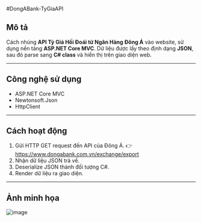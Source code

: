 #DongABank-TyGiaAPI

##  Mô tả
Cách nhúng **API Tỷ Giá Hối Đoái từ Ngân Hàng Đông Á** vào website, sử dụng nền tảng **ASP.NET Core MVC**. Dữ liệu được lấy theo định dạng **JSON**, sau đó parse sang **C# class** và hiển thị trên giao diện web.

---

##  Công nghệ sử dụng
- ASP.NET Core MVC
- Newtonsoft.Json
- HttpClient

---

##  Cách hoạt động
1. Gửi HTTP GET request đến API của Đông Á.
   👉 https://www.dongabank.com.vn/exchange/export
2. Nhận dữ liệu JSON trả về.
3. Deserialize JSON thành đối tượng C#.
4. Render dữ liệu ra giao diện.

---
## Ảnh minh họa
![image](https://github.com/user-attachments/assets/185aa729-3f19-4d9b-b6eb-86c65b4098a2)

